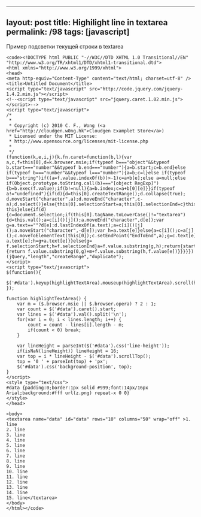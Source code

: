 ---
layout: post
title: Highilight line in textarea
permalink: /98
tags: [javascript]
----

Пример подсветки текущей строки в textarea

    
    <code><!DOCTYPE html PUBLIC "-//W3C//DTD XHTML 1.0 Transitional//EN" "http://www.w3.org/TR/xhtml1/DTD/xhtml1-transitional.dtd">
    <html xmlns="http://www.w3.org/1999/xhtml">
    <head>
    <meta http-equiv="Content-Type" content="text/html; charset=utf-8" />
    <title>Untitled Document</title>
    <script type="text/javascript" src="http://code.jquery.com/jquery-1.4.2.min.js"></script>
    <!--<script type="text/javascript" src="jquery.caret.1.02.min.js"></script>-->
    <script type="text/javascript">
    /*
     *
     * Copyright (c) 2010 C. F., Wong (<a href="http://cloudgen.w0ng.hk">Cloudgen Examplet Store</a>)
     * Licensed under the MIT License:
     * http://www.opensource.org/licenses/mit-license.php
     *
     */
    ﻿(function(k,e,i,j){k.fn.caret=function(b,l){var a,c,f=this[0],d=k.browser.msie;if(typeof b==="object"&&typeof b.start==="number"&&typeof b.end==="number"){a=b.start;c=b.end}else if(typeof b==="number"&&typeof l==="number"){a=b;c=l}else if(typeof b==="string")if((a=f.value.indexOf(b))>-1)c=a+b[e];else a=null;else if(Object.prototype.toString.call(b)==="[object RegExp]"){b=b.exec(f.value);if(b!=null){a=b.index;c=a+b[0][e]}}if(typeof a!="undefined"){if(d){d=this[0].createTextRange();d.collapse(true);
    d.moveStart("character",a);d.moveEnd("character",c-a);d.select()}else{this[0].selectionStart=a;this[0].selectionEnd=c}this[0].focus();return this}else{if(d){c=document.selection;if(this[0].tagName.toLowerCase()!="textarea"){d=this.val();a=c[i]()[j]();a.moveEnd("character",d[e]);var g=a.text==""?d[e]:d.lastIndexOf(a.text);a=c[i]()[j]();a.moveStart("character",-d[e]);var h=a.text[e]}else{a=c[i]();c=a[j]();c.moveToElementText(this[0]);c.setEndPoint("EndToEnd",a);g=c.text[e]-a.text[e];h=g+a.text[e]}}else{g=
    f.selectionStart;h=f.selectionEnd}a=f.value.substring(g,h);return{start:g,end:h,text:a,replace:function(m){return f.value.substring(0,g)+m+f.value.substring(h,f.value[e])}}}}})(jQuery,"length","createRange","duplicate");
    </script>
    <script type="text/javascript">
    $(function(){
    	$('#data').keyup(highlightTextArea).mouseup(highlightTextArea).scroll(highlightTextArea);
    });	
    
    function highlightTextArea() {
    	var m = ($.browser.msie || $.browser.opera) ? 2 : 1;
    	var count = $('#data').caret().start;
    	var lines = $('#data').val().split('\n');
    	for(var i = 0; i < lines.length; i++) {
    		count = count - lines[i].length - m;
    		if(count < 0) break;
    	}
    
    	var lineHeight = parseInt($('#data').css('line-height'));
    	if(isNaN(lineHeight)) lineHeight = 16;
    	var top = i * lineHeight - $('#data').scrollTop();
    	top = '0 ' + parseInt(top) + 'px';
    	$('#data').css('background-position', top);
    }
    </script>
    <style type="text/css">
    #data {padding:0;border:1px solid #999;font:14px/16px Arial;background:#fff url(z.png) repeat-x 0 0}
    </style>
    </head>
    
    <body>
    <textarea name="data" id="data" rows="10" columns="50" wrap="off" >1. line
    2. line
    3. line
    4. line
    5. line
    6. line
    7. line
    8. line
    9. line
    10. line
    11. line
    12. line
    13. line
    14. line
    15. line</textarea>
    </body>
    </html></code>

